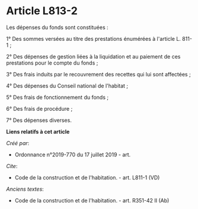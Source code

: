 # Article L813-2

Les dépenses du fonds sont constituées : 

1° Des sommes versées au titre des prestations énumérées à l'article L. 811-1 ; 

2° Des dépenses de gestion liées à la liquidation et au paiement de ces prestations pour le compte du fonds ; 

3° Des frais induits par le recouvrement des recettes qui lui sont affectées ; 

4° Des dépenses du Conseil national de l'habitat ; 

5° Des frais de fonctionnement du fonds ; 

6° Des frais de procédure ; 

7° Des dépenses diverses.

**Liens relatifs à cet article**

_Créé par_:

  - Ordonnance n°2019-770 du 17 juillet 2019 - art.

_Cite_:

  - Code de la construction et de l'habitation. - art. L811-1 (VD)

_Anciens textes_:

  - Code de la construction et de l'habitation. - art. R351-42  II (Ab)
